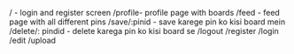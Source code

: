 / - login and register screen 
/profile- profile page with boards
/feed -  feed page with all different pins
/save/:pinid - save karege pin ko kisi board mein 
/delete/: pindid -  delete karega pin ko kisi board se 
/logout
/register
/login 
/edit 
/upload

